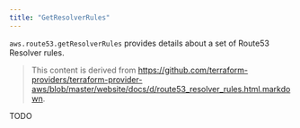 ```yaml
---
title: "GetResolverRules"
---
```


<!-- WARNING: this file was generated by the Pulumi Terraform Bridge (tfgen) Tool. -->
<!-- Do not edit by hand unless you're certain you know what you are doing! -->

<style>
  table td p { margin-top: 0; margin-bottom: 0; }
</style>

`aws.route53.getResolverRules` provides details about a set of Route53 Resolver rules.

> This content is derived from https://github.com/terraform-providers/terraform-provider-aws/blob/master/website/docs/d/route53_resolver_rules.html.markdown.


TODO

